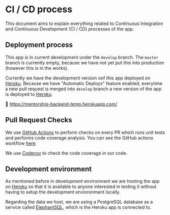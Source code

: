 # CI / CD process

This document aims to explain everything related to Continuous Integration and Continuous Development (CI / CD) processes of the app.

## Deployment process

This app is in current development under the `develop` branch. The `master` branch is currently empty, because we have not yet put this into production (however this is in the works).

Currently we have the development version oof this app deployed on [Heroku]. Because we have "Automatic Deploys" feature  enabled, everytime a new pull request is merged into `develop` branch a new version of the app is deployed to [Heroku].

🔗 https://mentorship-backend-temp.herokuapp.com/

## Pull Request Checks

We use [GitHub Actions](https://github.com/features/actions) to perform checks on every PR which runs unit tests and performs code coverage analysis.
You can see the GitHub actions workflow [here](https://github.com/anitab-org/mentorship-backend/blob/develop/.github/workflows/main.yml).

We use [Codecov](https://codecov.io/) to check the code coverage in our code.

## Development environment

As mentioned before in development environment we are hosting the app on [Heroku] so that it is available to anyone interested in testing it without having to setup the development envioronment locally.

Regarding the data we host, we are using a PostgreSQL database as a service called [ElephantSQL], which is the Heroku app is connected to.

[Heroku]: https://www.heroku.com/
[ElephantSQL]: https://www.elephantsql.com/
